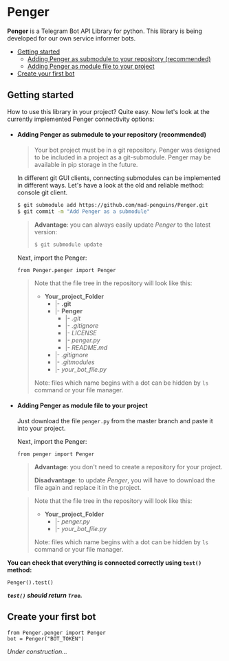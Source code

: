 # Penger

**Penger** is a Telegram Bot API Library for python. This library is being developed for our own service informer bots.

* [Getting started](#getting-started)
    * [Adding Penger as submodule to your repository (recommended)](#adding-penger-as-submodule-to-your-repository-recommended)
    * [Adding Penger as module file to your project](#adding-penger-as-module-file-to-your-project)
* [Create your first bot](#create-your-first-bot)

## Getting started
How to use this library in your project? Quite easy.
Now let's look at the currently implemented Penger connectivity options:

* #### Adding Penger as submodule to your repository (recommended)
  > Your bot project must be in a git repository. Penger was designed to be included in a project as a git-submodule.
  > Penger may be available in pip storage in the future.

  In different git GUI clients, connecting submodules can be implemented in different ways. Let's have a look at the old and reliable method: console git client.
  
  ```bash
  $ git submodule add https://github.com/mad-penguins/Penger.git
  $ git commit -m "Add Penger as a submodule"
  ```
  > **Advantage**: you can always easily update *Penger* to the latest version:
  > 
  > ```bash
  > $ git submodule update
  > ```
  
  Next, import the Penger:
  
  ```python3
  from Penger.penger import Penger
  ```
  
  > Note that the file tree in the repository will look like this:
  > - **Your_project_Folder**
  >     - |-  **.git**
  >     - |-  **Penger**
  >        - |-  *.git*
  >        - |-  *.gitignore*
  >        - |-  *LICENSE*
  >        - |-  *penger.py*
  >        - |-  *README.md*
  >     - |-  *.gitignore*
  >     - |-  *.gitmodules*
  >     - |-  *your_bot_file.py*
  >
  > Note: files which name begins with a dot can be hidden by `ls` command or your file manager.


* #### Adding Penger as module file to your project
  Just download the file `penger.py` from the master branch and paste it into your project.
  
  Next, import the Penger:
  
  ```python3
  from penger import Penger
  ```
  
  > **Advantage**: you don't need to create a repository for your project.
  >
  > **Disadvantage**: to update *Penger*, you will have to download the file again and replace it in the project.
  
  > Note that the file tree in the repository will look like this:
  > - **Your_project_Folder**
  >     - |-  *penger.py*
  >     - |-  *your_bot_file.py*
  >
  > Note: files which name begins with a dot can be hidden by `ls` command or your file manager.
  
**You can check that everything is connected correctly using `test()` method:**

```python3
Penger().test()
```
***`test()` should return `True`.***
  
## Create your first bot
```python3
from Penger.penger import Penger
bot = Penger("BOT_TOKEN")
```
*Under construction...*
